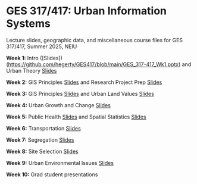 # GES 317/417: Urban Information Systems
Lecture slides, geographic data, and miscellaneous course files for GES 317/417, Summer 2025, NEIU

**Week 1:** Intro ([Slides])(https://github.com/hegerty/GES417/blob/main/GES_317-417_Wk1.pptx) and Urban Theory [Slides](https://github.com/hegerty/GES417/blob/main/GES317-417_Urban%20Theory.pptx)

**Week 2:** GIS Principles [Slides](https://github.com/hegerty/GES417/blob/main/GES_317-417_Wk2.pptx) and Research Project Prep [Slides](https://github.com/hegerty/GES417/blob/main/GES%20317-417_ResearchOrganization.pptx)

**Week 3:** GIS Principles [Slides](https://github.com/hegerty/GES417/blob/main/GES_317-417_Wk3.pptx) and Urban Land Values [Slides](https://github.com/hegerty/GES417/blob/main/GES_317-417_Land_Values.pptx)

**Week 4:** Urban Growth and Change [Slides](https://github.com/hegerty/GES417/blob/main/GES_317-417_Wk4.pptx)

**Week 5:** Public Health [Slides](https://github.com/hegerty/GES417/blob/main/GES_317-417_Wk5.pptx) and Spatial Statistics [Slides](https://github.com/hegerty/GES417/blob/main/GES_317-417_Spatial_Statistics.pptx)

**Week 6:** Transportation [Slides](https://github.com/hegerty/GES417/blob/main/GES_317-417_Wk6.pptx)

**Week 7:** Segregation [Slides](https://github.com/hegerty/GES417/blob/main/GES_317-417_Wk7.pptx)

**Week 8:** Site Selection [Slides](https://github.com/hegerty/GES417/blob/main/GES_317-417_Wk8.pptx)

**Week 9:** Urban Environmental Issues [Slides](https://github.com/hegerty/GES417/blob/main/GES_317-417_Wk9.pptx)

**Week 10:** Grad student presentations

